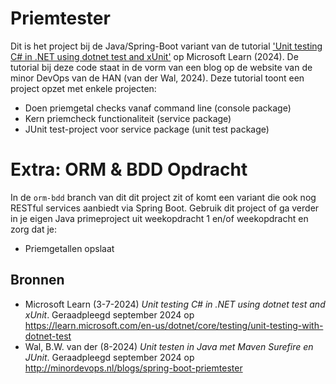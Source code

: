 # Priemtester

Dit is het project bij de Java/Spring-Boot variant van de tutorial ['Unit testing C# in .NET using dotnet test and xUnit'](<https://learn.microsoft.com/en-us/dotnet/core/testing/unit-testing-with-dotnet-test>) op Microsoft Learn (2024). De tutorial bij deze code staat in de vorm van een blog op de website van de minor DevOps van de HAN (van der Wal, 2024). Deze tutorial toont een project opzet met enkele projecten:

- Doen priemgetal checks vanaf command line (console package)
- Kern priemcheck functionaliteit (service package)
- JUnit test-project voor service package (unit test package)

# Extra: ORM & BDD Opdracht

In de `orm-bdd` branch van dit dit project zit of komt een variant die ook nog RESTful services aanbiedt via Spring Boot. Gebruik dit project of ga verder in je eigen Java primeproject uit weekopdracht 1 en/of weekopdracht en zorg dat je:

- Priemgetallen opslaat 



## Bronnen

- Microsoft Learn (3-7-2024) *Unit testing C# in .NET using dotnet test and xUnit*. Geraadpleegd september 2024 op <https://learn.microsoft.com/en-us/dotnet/core/testing/unit-testing-with-dotnet-test>
- Wal, B.W. van der (8-2024) *Unit testen in Java met Maven Surefire en JUnit*. Geraadpleegd september 2024 op <http://minordevops.nl/blogs/spring-boot-priemtester>
